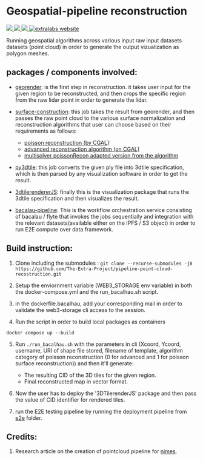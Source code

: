 # Geospatial-pipeline reconstruction

<p align="left">
    <a href="https://github.com/https://github.com/The-Extra-Project/pipeline-point-cloud-recostruction.git/LICENSE.md" alt="License">
        <img src="https://img.shields.io/badge/license-MIT-green" />
    </a>
    <a href="https://github.com/The-Extra-Project/pipeline-point-cloud-recostruction/releases/" alt="Release">
        <img src="https://img.shields.io/github/v/release/The-Extra-Project/pipeline-point-cloud-recostruction?display_name=tag" />
    </a>
    <a href="https://github.com/The-Extra-Project/pipeline-point-cloud-recostruction/actions/workflows/build.yml" alt="Tests">
        <img src="https://github.com/The-Extra-Project/pipeline-point-cloud-recostruction/actions/workflows/build.yml/badge.svg" />
    </a>
    <a href="https://extralabs.xyz/">
        <img alt="extralabs website" src="https://img.shields.io/badge/website-extralabs.xyz-green">
    </a>
</p>

Running geospatial algorithms across various input raw  input datasets datasets (point cloud) in order to generate the output vizualization as polygon meshes.

## packages / components involved: 
- [georender](./packages/georender/): is the first step in reconstruction. it takes user input for the given region to be reconstructed, and then crops the specific region from the raw lidar point in order to generate the lidar.


-  [surface-construction](./packages/surface_reconstruction/): this job takes the result from georender, and then passes the raw point cloud to the various surface normalization and reconstruction algorithms that user can choose based on their requirements as follows:
    - [poisson reconstruction (by CGAL)](): 
    - [advanced reconstruction algorithm (on CGAL)]()
    - [multisolver poissonRecon adapted version from the algorithm]()

- [py3dtile](./packages/py3dtiles/): this job converts the given ply file into 3dtile specification, which is then parsed by any visualization software in order to get the result.

- [3dtilerendererJS](./packages/3DTilesRendererJS/): finally this is the visualization package that runs the 3dtile specification and then visualizes the result.

- [bacalau-pipeline](): This is the workflow orchestration service consisting of bacalau / flyte that invokes the jobs sequentially and integration with the relevant datasets(available either on the IPFS / S3 object) in order to run E2E compute over data framework.

## Build instruction: 


1. Clone including the submodules : `git clone --recurse-submodules -j8 https://github.com/The-Extra-Project/pipeline-point-cloud-recostruction.git`

2. Setup the enviornment variable (WEB3_STORAGE env variable) in both the docker-compose.yml and the run_bacalhau.sh script.


3. in the dockerfile.bacalhau, add your corresponding mail in order to validate the web3-storage cli access to the session.

4. Run the script in order to build local packages as containers 
```
docker compose up --build 
```

5. Run `./run_bacalhau.sh` with the parameters in cli (Xcoord, Ycoord, username, URI of shape file stored, filename of template, algorithm category of poisson reconstruction (0 for advanced and 1 for poisson surface reconstruction)) and then it'll generate:
    - The resulting CID of the 3D tiles for the given region.
    - Final reconstructed map in vector format.

6. Now the user has to deploy the '3DTilerenderJS' package and then pass the value of CID identifier for rendered tiles.

7. run the E2E testing pipeline by running the deployment pipeline from [e2e](./e2e/) folder.

## Credits:
1. Research article on the creation of pointcloud pipeline for [nimes](https://github.com/bertt/nimes).